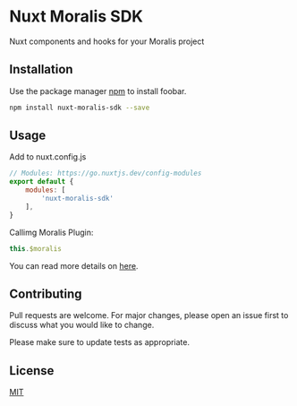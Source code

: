 # Nuxt Moralis SDK

Nuxt components and hooks for your Moralis project

## Installation

Use the package manager [npm](https://www.npmjs.com/package/nuxt-moralis-sdk) to install foobar.

```bash
npm install nuxt-moralis-sdk --save
```

## Usage

Add to nuxt.config.js
```js
// Modules: https://go.nuxtjs.dev/config-modules
export default {
    modules: [
        'nuxt-moralis-sdk'
    ],
}
```
Callimg Moralis Plugin:
```js
this.$moralis
```

You can read more details on [here](https://docs.moralis.io/introduction/readme).

## Contributing
Pull requests are welcome. For major changes, please open an issue first to discuss what you would like to change.

Please make sure to update tests as appropriate.

## License
[MIT](https://choosealicense.com/licenses/mit/)